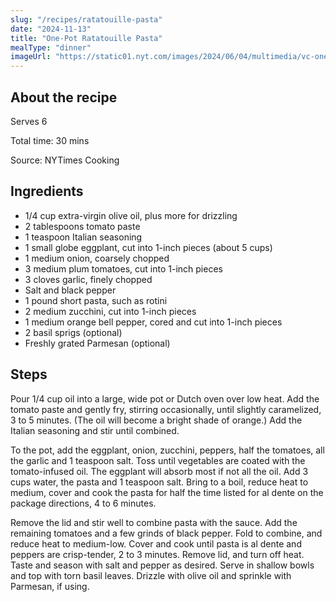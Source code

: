 ```yaml
---
slug: "/recipes/ratatouille-pasta"
date: "2024-11-13"
title: "One-Pot Ratatouille Pasta"
mealType: "dinner"
imageUrl: "https://static01.nyt.com/images/2024/06/04/multimedia/vc-one-pot-ratatouille-pastarex-gqcp/vc-one-pot-ratatouille-pastarex-gqcp-threeByTwoMediumAt2X.jpg?quality=75&auto=webp"
---
```


## About the recipe

Serves 6

Total time: 30 mins

Source: NYTimes Cooking

## Ingredients
- 1/4 cup extra-virgin olive oil, plus more for drizzling
- 2 tablespoons tomato paste
- 1 teaspoon Italian seasoning
- 1 small globe eggplant, cut into 1-inch pieces (about 5 cups)
- 1 medium onion, coarsely chopped
- 3 medium plum tomatoes, cut into 1-inch pieces
- 3 cloves garlic, finely chopped
- Salt and black pepper
- 1 pound short pasta, such as rotini
- 2 medium zucchini, cut into 1-inch pieces
- 1 medium orange bell pepper, cored and cut into 1-inch pieces
- 2 basil sprigs (optional)
- Freshly grated Parmesan (optional)


## Steps

Pour 1/4 cup oil into a large, wide pot or Dutch oven over low heat. Add the tomato paste and gently fry, stirring occasionally, until slightly caramelized, 3 to 5 minutes. (The oil will become a bright shade of orange.) Add the Italian seasoning and stir until combined.

To the pot, add the eggplant, onion, zucchini, peppers, half the tomatoes, all the garlic and 1 teaspoon salt. Toss until vegetables are coated with the tomato-infused oil. The eggplant will absorb most if not all the oil. Add 3 cups water, the pasta and 1 teaspoon salt. Bring to a boil, reduce heat to medium, cover and cook the pasta for half the time listed for al dente on the package directions, 4 to 6 minutes.

Remove the lid and stir well to combine pasta with the sauce. Add the remaining tomatoes and a few grinds of black pepper. Fold to combine, and reduce heat to medium-low. Cover and cook until pasta is al dente and peppers are crisp-tender, 2 to 3 minutes. Remove lid, and turn off heat. Taste and season with salt and pepper as desired. Serve in shallow bowls and top with torn basil leaves. Drizzle with olive oil and sprinkle with Parmesan, if using.

